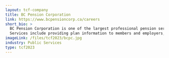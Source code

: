 ```yaml
---
layout: tcf-company
title: BC Pension Corporation
link: https://www.bcpensioncorp.ca/careers
short_bio: >
  BC Pension Corporation is one of the largest professional pension service providers in Canada. We serve over 685,000 active and retired members and more than 1,000 plan employers, paying out $500 million in benefits each month ($5.5 billion a year) to over 224,000 retirees.<br/><br/>
  Services include providing plan information to members and employers, managing contributions and member records, paying pension benefits, and providing policy, financial and communication services to plan boards. We are a community of dedicated professionals who share common beliefs about client service and a desire to make our organization an even better place tomorrow than it is today.
imageLink: /files/tcf2023/bcpc.jpg
industry: Public Services
type: tcf2023
---
```

